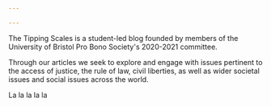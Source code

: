 ```yaml
---

---
```

The Tipping Scales is a student-led blog founded by members of the University of Bristol Pro Bono Society's 2020-2021 committee.

Through our articles we seek to explore and engage with issues pertinent to the access of justice, the rule of law, civil liberties, as well as wider societal issues and social issues across the world.

La la la la la